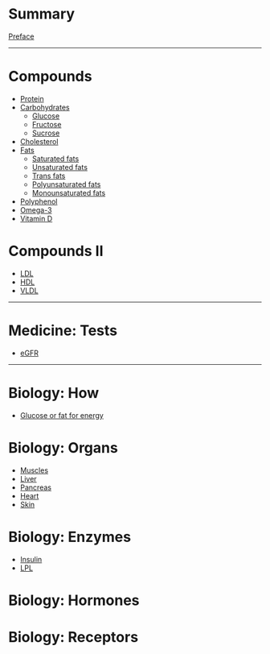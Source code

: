 # Summary

[Preface](./preface.md)

---

# Compounds

- [Protein](./nutrition/protein.md)
- [Carbohydrates](./nutrition/carbohydrates.md)
    - [Glucose](./nutrition/glucose.md)
    - [Fructose](./nutrition/fructose.md)
    - [Sucrose](./nutrition/sucrose.md)
- [Cholesterol](./nutrition/cholesterol.md)
- [Fats]()
    - [Saturated fats](./nutrition/saturated-fats.md)
    - [Unsaturated fats](./nutrition/unsaturated-fats.md)
    - [Trans fats](./nutrition/trans-fats.md)
    - [Polyunsaturated fats](./nutrition/polyunsaturated-fats.md)
    - [Monounsaturated fats](./nutrition/monounsaturated-fats.md)
- [Polyphenol]()
- [Omega-3]()
- [Vitamin D]()

# Compounds II

- [LDL]()
- [HDL]()
- [VLDL]()

---

# Medicine: Tests

- [eGFR]()

---

# Biology: How

- [Glucose or fat for energy](./biology/how/glucose-or-fat-for-energy.md)

# Biology: Organs

- [Muscles](./biology/muscles.md)
- [Liver](./biology/liver.md)
- [Pancreas](./biology/pancreas.md)
- [Heart](./biology/heart.md)
- [Skin]()

# Biology: Enzymes

- [Insulin]()
- [LPL]()

# Biology: Hormones

# Biology: Receptors
